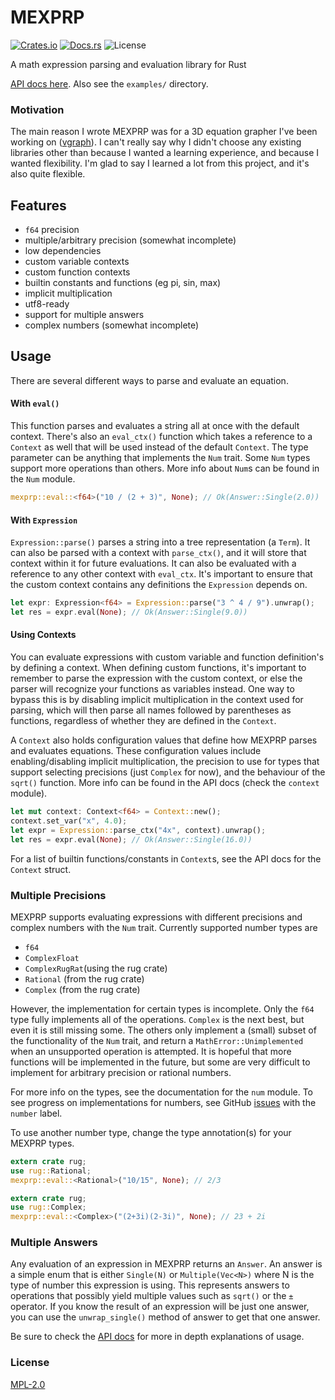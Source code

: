 # MEXPRP

[![Crates.io](https://img.shields.io/crates/v/mexprp.svg)](https://crates.io/crates/mexprp)
[![Docs.rs](https://docs.rs/mexprp/badge.svg)](https://docs.rs/mexprp)
![License](https://img.shields.io/crates/l/mexprp.svg)


A math expression parsing and evaluation library for Rust

[API docs here](https://docs.rs/mexprp). Also see the `examples/` directory.

### Motivation 

The main reason I wrote MEXPRP was for a 3D equation grapher I've been working on ([vgraph](https://github.com/intrepidpig/vgraph)). I can't really say why I didn't choose any existing libraries other than because I wanted a learning experience, and because I wanted flexibility. I'm glad to say I learned a lot from this project, and it's also quite flexible.

## Features
- `f64` precision
- multiple/arbitrary precision (somewhat incomplete)
- low dependencies
- custom variable contexts
- custom function contexts
- builtin constants and functions (eg pi, sin, max)
- implicit multiplication
- utf8-ready
- support for multiple answers
- complex numbers (somewhat incomplete)

## Usage
There are several different ways to parse and evaluate an equation.

 #### With `eval()`
This function parses and evaluates a string all at once with the default context. There's also an `eval_ctx()` function which takes a reference to a `Context` as well that will be used instead of the default `Context`. The type parameter can be anything that implements the `Num` trait. Some `Num` types support more operations than others. More info about `Num`s can be found in the `Num` module.

```rust
mexprp::eval::<f64>("10 / (2 + 3)", None); // Ok(Answer::Single(2.0))
```

#### With `Expression`
`Expression::parse()` parses a string into a tree representation (a `Term`). It can also be parsed with a context with `parse_ctx()`, and it will store that context within it for future evaluations. It can also be evaluated with a reference to any other context with `eval_ctx`. It's important to ensure that the custom context contains any definitions the `Expression` depends on.

```rust
let expr: Expression<f64> = Expression::parse("3 ^ 4 / 9").unwrap();
let res = expr.eval(None); // Ok(Answer::Single(9.0))
```

#### Using Contexts
You can evaluate expressions with custom variable and function definition's by defining a context. When defining custom functions, it's important to remember to parse the expression with the custom context, or else the parser will recognize your functions as variables instead. One way to bypass this is by disabling implicit multiplication in the context used for parsing, which will then parse all names followed by parentheses as functions, regardless of whether they are defined in the `Context`.

A `Context` also holds configuration values that define how MEXPRP parses and evaluates equations. These configuration values include enabling/disabling implicit multiplication, the precision to use for types that support selecting precisions (just `Complex` for now), and the behaviour of the `sqrt()` function. More info can be found in the API docs (check the `context` module).

```rust
let mut context: Context<f64> = Context::new();
context.set_var("x", 4.0);
let expr = Expression::parse_ctx("4x", context).unwrap();
let res = expr.eval(None); // Ok(Answer::Single(16.0))
```

For a list of builtin functions/constants in `Context`s, see the API docs for the `Context` struct. 

### Multiple Precisions
MEXPRP supports evaluating expressions with different precisions and complex numbers with the `Num` trait. Currently supported number types are
- `f64`
- `ComplexFloat`
- `ComplexRugRat`(using the rug crate)
- `Rational` (from the rug crate)
- `Complex` (from the rug crate)

However, the implementation for certain types is incomplete. Only the `f64` type fully implements all of the operations. `Complex` is the next best, but even it is still missing some. The others only implement a (small) subset of the functionality of the `Num` trait, and return a `MathError::Unimplemented` when an unsupported operation is attempted. It is hopeful that more functions will be implemented in the future, but some are very difficult to implement for arbitrary precision or rational numbers.

For more info on the types, see the documentation for the `num` module. To see progress on implementations for numbers, see GitHub [issues](https://github.com/IntrepidPig/mexprp/issues?q=is%3Aopen+is%3Aissue+label%3Anumber) with the `number` label.

To use another number type, change the type annotation(s) for your MEXPRP types.
```rust
extern crate rug;
use rug::Rational;
mexprp::eval::<Rational>("10/15", None); // 2/3
```

```rust
extern crate rug;
use rug::Complex;
mexprp::eval::<Complex>("(2+3i)(2-3i)", None); // 23 + 2i
```

### Multiple Answers
Any evaluation of an expression in MEXPRP returns an `Answer`. An answer is a simple enum that is either `Single(N)` or `Multiple(Vec<N>)` where N is the type of number this expression is using. This represents answers to operations that possibly yield multiple values such as `sqrt()` or the `±` operator. If you know the result of an expression will be just one answer, you can use the `unwrap_single()` method of answer to get that one answer.

Be sure to check the [API docs](https://docs.rs/mexprp) for more in depth explanations of usage.

### License

[MPL-2.0](https://choosealicense.com/licenses/mpl-2.0/)
